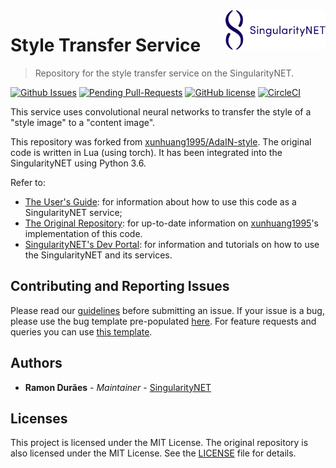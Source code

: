 [issue-template]: ../../issues/new?template=BUG_REPORT.md
[feature-template]: ../../issues/new?template=FEATURE_REQUEST.md

<a href="https://singularitynet.io/">
<img align="right" src="./docs/assets/logo/singularityNETblue.png" alt="drawing" width="160"/>
</a>

# Style Transfer Service

> Repository for the style transfer service on the SingularityNET.

[![Github Issues](http://githubbadges.herokuapp.com/singnet/style-transfer-service/issues.svg?style=flat-square)](https://github.com/singnet/style-transfer-service/issues/) 
[![Pending Pull-Requests](http://githubbadges.herokuapp.com/singnet/style-transfer-service/pulls.svg?style=flat-square)](https://github.com/singnet/style-transfer-service/pulls) 
[![GitHub license](https://img.shields.io/github/license/Naereen/StrapDown.js.svg)](https://github.com/Naereen/StrapDown.js/blob/master/LICENSE)
[![CircleCI](https://circleci.com/gh/singnet/style-transfer-service.svg?style=svg)](https://circleci.com/gh/singnet/style-transfer-service)

This service uses convolutional neural networks to transfer the style of a "style image" to a "content image".

This repository was forked from [xunhuang1995/AdaIN-style](https://github.com/xunhuang1995/AdaIN-style). The original code is written in Lua (using torch). It has been integrated into the SingularityNET using Python 3.6.

Refer to:
- [The User's Guide](https://singnet.github.io/style-transfer-service/): for information about how to use this code as a SingularityNET service;
- [The Original Repository](https://github.com/xunhuang1995/AdaIN-style): for up-to-date information on [xunhuang1995](https://github.com/xunhuang1995)'s implementation of this code.
- [SingularityNET's Dev Portal](https://dev.singularitynet.io/): for information and tutorials on how to use the SingularityNET and its services.

## Contributing and Reporting Issues

Please read our [guidelines](https://github.com/singnet/wiki/blob/master/guidelines/CONTRIBUTING.md#submitting-an-issue) before submitting an issue. If your issue is a bug, please use the bug template pre-populated [here][issue-template]. For feature requests and queries you can use [this template][feature-template].

## Authors

* **Ramon Durães** - *Maintainer* - [SingularityNET](https://www.singularitynet.io)

## Licenses

This project is licensed under the MIT License. The original repository is also licensed under the MIT License. See the [LICENSE](LICENSE) file for details. 
